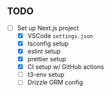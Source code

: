 ## TODO

- [ ] Set up Next.js project
  - [x] VSCode `settings.json`
  - [x] tsconfig setup
  - [x] eslint setup
  - [x] prettier setup
  - [x] CI setup w/ GitHub actions
  - [ ] t3-env setup
  - [ ] Drizzle ORM config
